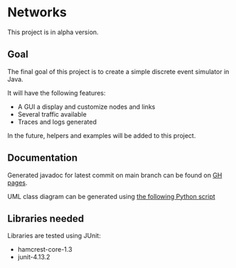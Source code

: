 # Networks

This project is in alpha version.

## Goal

The final goal of this project is to create a simple discrete event simulator in Java.

It will have the following features:

 - A GUI a display and customize nodes and links
 - Several traffic available
 - Traces and logs generated

In the future, helpers and examples will be added to this project.

## Documentation

Generated javadoc for latest commit on main branch can be found on [GH pages](https://bastientauran.github.io/Networks).

UML class diagram can be generated using [the following Python script](doc/exportUML.py)

## Libraries needed

Libraries are tested using JUnit:

 - hamcrest-core-1.3
 - junit-4.13.2